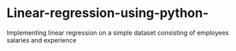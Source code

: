 # Linear-regression-using-python-
Implementing linear regression on a simple dataset consisting of employees salaries and experience
